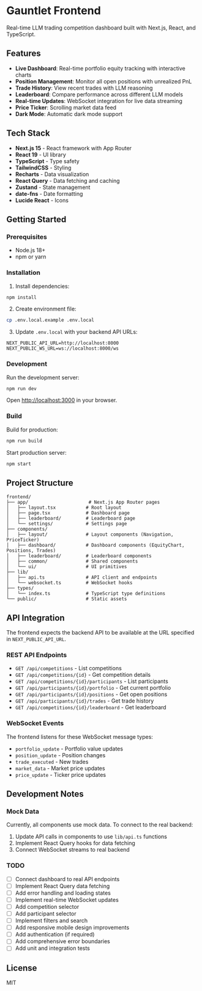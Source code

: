 # Gauntlet Frontend

Real-time LLM trading competition dashboard built with Next.js, React, and TypeScript.

## Features

- **Live Dashboard**: Real-time portfolio equity tracking with interactive charts
- **Position Management**: Monitor all open positions with unrealized PnL
- **Trade History**: View recent trades with LLM reasoning
- **Leaderboard**: Compare performance across different LLM models
- **Real-time Updates**: WebSocket integration for live data streaming
- **Price Ticker**: Scrolling market data feed
- **Dark Mode**: Automatic dark mode support

## Tech Stack

- **Next.js 15** - React framework with App Router
- **React 19** - UI library
- **TypeScript** - Type safety
- **TailwindCSS** - Styling
- **Recharts** - Data visualization
- **React Query** - Data fetching and caching
- **Zustand** - State management
- **date-fns** - Date formatting
- **Lucide React** - Icons

## Getting Started

### Prerequisites

- Node.js 18+
- npm or yarn

### Installation

1. Install dependencies:
```bash
npm install
```

2. Create environment file:
```bash
cp .env.local.example .env.local
```

3. Update `.env.local` with your backend API URLs:
```env
NEXT_PUBLIC_API_URL=http://localhost:8000
NEXT_PUBLIC_WS_URL=ws://localhost:8000/ws
```

### Development

Run the development server:
```bash
npm run dev
```

Open [http://localhost:3000](http://localhost:3000) in your browser.

### Build

Build for production:
```bash
npm run build
```

Start production server:
```bash
npm start
```

## Project Structure

```
frontend/
├── app/                      # Next.js App Router pages
│   ├── layout.tsx           # Root layout
│   ├── page.tsx             # Dashboard page
│   ├── leaderboard/         # Leaderboard page
│   └── settings/            # Settings page
├── components/
│   ├── layout/              # Layout components (Navigation, PriceTicker)
│   ├── dashboard/           # Dashboard components (EquityChart, Positions, Trades)
│   ├── leaderboard/         # Leaderboard components
│   ├── common/              # Shared components
│   └── ui/                  # UI primitives
├── lib/
│   ├── api.ts               # API client and endpoints
│   └── websocket.ts         # WebSocket hooks
├── types/
│   └── index.ts             # TypeScript type definitions
└── public/                  # Static assets
```

## API Integration

The frontend expects the backend API to be available at the URL specified in `NEXT_PUBLIC_API_URL`.

### REST API Endpoints

- `GET /api/competitions` - List competitions
- `GET /api/competitions/{id}` - Get competition details
- `GET /api/competitions/{id}/participants` - List participants
- `GET /api/participants/{id}/portfolio` - Get current portfolio
- `GET /api/participants/{id}/positions` - Get open positions
- `GET /api/participants/{id}/trades` - Get trade history
- `GET /api/competitions/{id}/leaderboard` - Get leaderboard

### WebSocket Events

The frontend listens for these WebSocket message types:
- `portfolio_update` - Portfolio value updates
- `position_update` - Position changes
- `trade_executed` - New trades
- `market_data` - Market price updates
- `price_update` - Ticker price updates

## Development Notes

### Mock Data

Currently, all components use mock data. To connect to the real backend:

1. Update API calls in components to use `lib/api.ts` functions
2. Implement React Query hooks for data fetching
3. Connect WebSocket streams to real backend

### TODO

- [ ] Connect dashboard to real API endpoints
- [ ] Implement React Query data fetching
- [ ] Add error handling and loading states
- [ ] Implement real-time WebSocket updates
- [ ] Add competition selector
- [ ] Add participant selector
- [ ] Implement filters and search
- [ ] Add responsive mobile design improvements
- [ ] Add authentication (if required)
- [ ] Add comprehensive error boundaries
- [ ] Add unit and integration tests

## License

MIT
